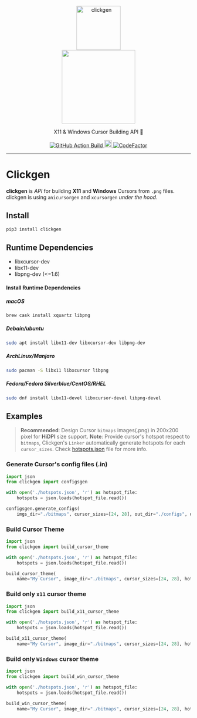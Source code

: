 <!-- Branding -->
<p align="center">
  <img src="https://imgur.com/L2IZ2MH.png" width="120" alt="clickgen" />
  <br />
  <img src="https://i.imgur.com/TeItlMh.png" width="200" />
</p>

<p align="center">
  X11 & Windows Cursor Building API 👷
</p>

<!-- Badges -->
<p align="center">
  <a href="https://github.com/ful1ie5/clickgen/actions?query=workflow%3Abuild">
    <img alt="GitHub Action Build" src="https://github.com/ful1e5/clickgen/workflows/build/badge.svg" />
  </a>

  <a href="https://badge.fury.io/py/clickgen">
    <img src="https://badge.fury.io/py/clickgen.svg" alt="PyPI version" height="20">
  </a>

  <a href="https://www.codefactor.io/repository/github/ful1e5/clickgen">
    <img src="https://www.codefactor.io/repository/github/ful1e5/clickgen/badge" alt="CodeFactor" />
  </a>
</p>

---

# Clickgen

**clickgen** is _API_ for building **X11** and **Windows** Cursors from `.png` files. clickgen is using `anicursorgen` and `xcursorgen` _under the hood_.

## Install

```bash
pip3 install clickgen
```

## Runtime Dependencies

- libxcursor-dev
- libx11-dev
- libpng-dev (<=1.6)

#### Install Runtime Dependencies

##### macOS

```bash
brew cask install xquartz libpng
```

##### Debain/ubuntu

```bash
sudo apt install libx11-dev libxcursor-dev libpng-dev
```

##### ArchLinux/Manjaro

```bash
sudo pacman -S libx11 libxcursor libpng
```

##### Fedora/Fedora Silverblue/CentOS/RHEL

```bash
sudo dnf install libx11-devel libxcursor-devel libpng-devel
```

## Examples

> **Recommended**: Design Cursor `bitmaps` images(.png) in 200x200 pixel for **HiDPI** size support.
> **Note**: Provide cursor's hotspot respect to `bitmaps`, Clickgen's `Linker` automatically generate hotspots for each `cursor_sizes`.
> Check [hotspots.json](#) file for more info.

### Generate Cursor's config files (.in)

```python
import json
from clickgen import configsgen

with open('./hotspots.json', 'r') as hotspot_file:
    hotspots = json.loads(hotspot_file.read())

configsgen.generate_configs(
    imgs_dir="./bitmaps", cursor_sizes=[24, 28], out_dir="./configs", delay=50)
```

### Build Cursor Theme

```python
import json
from clickgen import build_cursor_theme

with open('./hotspots.json', 'r') as hotspot_file:
    hotspots = json.loads(hotspot_file.read())

build_cursor_theme(
    name="My Cursor", image_dir="./bitmaps", cursor_sizes=[24, 28], hotspots=hotspots, out_path="./themes", delay=50)

```

### Build only `x11` cursor theme

```python
import json
from clickgen import build_x11_cursor_theme

with open('./hotspots.json', 'r') as hotspot_file:
    hotspots = json.loads(hotspot_file.read())

build_x11_cursor_theme(
    name="My Cursor", image_dir="./bitmaps", cursor_sizes=[24, 28], hotspots=hotspots, out_path="./themes", delay=50)
```

### Build only `Windows` cursor theme

```python
import json
from clickgen import build_win_cursor_theme

with open('./hotspots.json', 'r') as hotspot_file:
    hotspots = json.loads(hotspot_file.read())

build_win_cursor_theme(
    name="My Cursor", image_dir="./bitmaps", cursor_sizes=[24, 28], hotspots=hotspots, out_path="./themes", delay=50)
```
